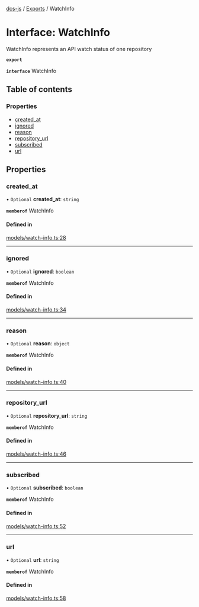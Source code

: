 [dcs-js](../README.md) / [Exports](../modules.md) / WatchInfo

# Interface: WatchInfo

WatchInfo represents an API watch status of one repository

**`export`**

**`interface`** WatchInfo

## Table of contents

### Properties

- [created\_at](WatchInfo.md#created_at)
- [ignored](WatchInfo.md#ignored)
- [reason](WatchInfo.md#reason)
- [repository\_url](WatchInfo.md#repository_url)
- [subscribed](WatchInfo.md#subscribed)
- [url](WatchInfo.md#url)

## Properties

### <a id="created_at" name="created_at"></a> created\_at

• `Optional` **created\_at**: `string`

**`memberof`** WatchInfo

#### Defined in

[models/watch-info.ts:28](https://github.com/unfoldingWord/dcs-js/blob/09d5a5e/models/watch-info.ts#L28)

___

### <a id="ignored" name="ignored"></a> ignored

• `Optional` **ignored**: `boolean`

**`memberof`** WatchInfo

#### Defined in

[models/watch-info.ts:34](https://github.com/unfoldingWord/dcs-js/blob/09d5a5e/models/watch-info.ts#L34)

___

### <a id="reason" name="reason"></a> reason

• `Optional` **reason**: `object`

**`memberof`** WatchInfo

#### Defined in

[models/watch-info.ts:40](https://github.com/unfoldingWord/dcs-js/blob/09d5a5e/models/watch-info.ts#L40)

___

### <a id="repository_url" name="repository_url"></a> repository\_url

• `Optional` **repository\_url**: `string`

**`memberof`** WatchInfo

#### Defined in

[models/watch-info.ts:46](https://github.com/unfoldingWord/dcs-js/blob/09d5a5e/models/watch-info.ts#L46)

___

### <a id="subscribed" name="subscribed"></a> subscribed

• `Optional` **subscribed**: `boolean`

**`memberof`** WatchInfo

#### Defined in

[models/watch-info.ts:52](https://github.com/unfoldingWord/dcs-js/blob/09d5a5e/models/watch-info.ts#L52)

___

### <a id="url" name="url"></a> url

• `Optional` **url**: `string`

**`memberof`** WatchInfo

#### Defined in

[models/watch-info.ts:58](https://github.com/unfoldingWord/dcs-js/blob/09d5a5e/models/watch-info.ts#L58)
